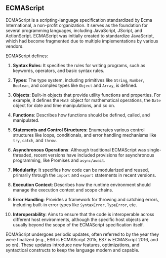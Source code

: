 ## ECMAScript

ECMAScript is a scripting-language specification standardized by Ecma International, a non-profit organization. It serves as the foundation for several programming languages, including JavaScript, JScript, and ActionScript. ECMAScript was initially created to standardize JavaScript, which had become fragmented due to multiple implementations by various vendors.

ECMAScript defines:

1. **Syntax Rules**: It specifies the rules for writing programs, such as keywords, operators, and basic syntax rules.
   
2. **Types**: The type system, including primitives like `String`, `Number`, `Boolean`, and complex types like `Object` and `Array`, is defined.
  
3. **Objects**: Built-in objects that provide utility functions and properties. For example, it defines the `Math` object for mathematical operations, the `Date` object for date and time manipulations, and so on.
  
4. **Functions**: Describes how functions should be defined, called, and manipulated.
  
5. **Statements and Control Structures**: Enumerates various control structures like loops, conditionals, and error handling mechanisms like `try`, `catch`, and `throw`.
  
6. **Asynchronous Operations**: Although traditional ECMAScript was single-threaded, recent versions have included provisions for asynchronous programming, like Promises and `async/await`.
  
7. **Modularity**: It specifies how code can be modularized and reused, primarily through the `import` and `export` statements in recent versions.
  
8. **Execution Context**: Describes how the runtime environment should manage the execution context and scope chains.
  
9. **Error Handling**: Provides a framework for throwing and catching errors, including built-in error types like `SyntaxError`, `TypeError`, etc.
  
10. **Interoperability**: Aims to ensure that the code is interoperable across different host environments, although the specific host objects are usually beyond the scope of the ECMAScript specification itself.

ECMAScript undergoes periodic updates, often referred to by the year they were finalized (e.g., ES6 is ECMAScript 2015, ES7 is ECMAScript 2016, and so on). These updates introduce new features, optimizations, and syntactical constructs to keep the language modern and capable.
